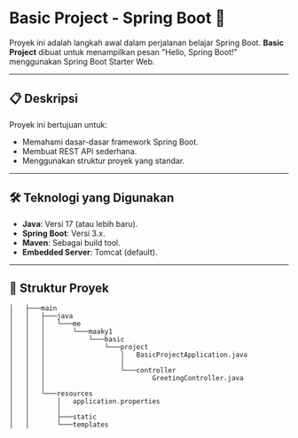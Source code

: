 # Basic Project - Spring Boot 🚀

Proyek ini adalah langkah awal dalam perjalanan belajar Spring Boot. **Basic Project** dibuat untuk menampilkan pesan "Hello, Spring Boot!" menggunakan Spring Boot Starter Web.

---

## 📋 Deskripsi
Proyek ini bertujuan untuk:
- Memahami dasar-dasar framework Spring Boot.
- Membuat REST API sederhana.
- Menggunakan struktur proyek yang standar.

---

## 🛠️ Teknologi yang Digunakan
- **Java**: Versi 17 (atau lebih baru).
- **Spring Boot**: Versi 3.x.
- **Maven**: Sebagai build tool.
- **Embedded Server**: Tomcat (default).

---

## 📂 Struktur Proyek
```├───src
│   ├───main
│   │   ├───java
│   │   │   └───me
│   │   │       └───maaky1
│   │   │           └───basic
│   │   │               └───project
│   │   │                   │   BasicProjectApplication.java
│   │   │                   │
│   │   │                   └───controller
│   │   │                           GreetingController.java
│   │   │
│   │   └───resources
│   │       │   application.properties
│   │       │
│   │       ├───static
│   │       └───templates
```
